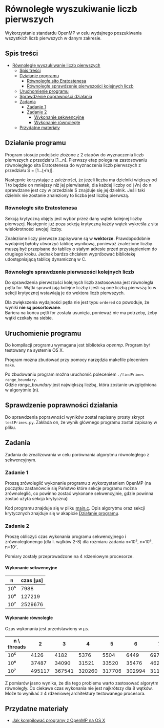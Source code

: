 # Równoległe wyszukiwanie liczb pierwszych

Wykorzystanie standardu OpenMP w celu wydajnego poszukiwania wszystkich liczb pierwszych w danym zakresie.

## Spis treści

- [Równoległe wyszukiwanie liczb pierwszych](#równoległe-wyszukiwanie-liczb-pierwszych)
  - [Spis treści](#spis-treści)
  - [Działanie programu](#działanie-programu)
    - [Równoległe sito Eratostenesa](#równoległe-sito-eratostenesa)
    - [Równoległe sprawdzenie pierwszości kolejnych liczb](#równoległe-sprawdzenie-pierwszości-kolejnych-liczb)
  - [Uruchomienie programu](#uruchomienie-programu)
  - [Sprawdzenie poprawności działania](#sprawdzenie-poprawności-działania)
  - [Zadania](#zadania)
    - [Zadanie 1](#zadanie-1)
    - [Zadanie 2](#zadanie-2)
      - [Wykonanie sekwencyjne](#wykonanie-sekwencyjne)
      - [Wykonanie równoległe](#wykonanie-równoległe)
  - [Przydatne materiały](#przydatne-materiały)

## Działanie programu

Program stosuje podejście złożone z 2 etapów do wyznaczenia liczb pierwszych z przedziału [1…n].
Pierwszy etap polega na zastosowaniu równoległego sita Eratostenesa do wyznaczenia liczb pierwszych z przedziału S = [1…⌊√n⌋].

Następnie korzystając z zależności, że jeżeli liczba ma dzielniki większy od 1 to będzie on mniejszy niż jej pierwiastek, dla każdej liczby od ⌊√n⌋ do n sprawdzane jest czy w przedziale S znajduje się jej dzielnik.
Jeśli taki dzielnik nie zostanie znaleziony to liczba jest liczbą pierwszą.

### Równoległe sito Eratostenesa

Sekcją krytyczną objęty jest wybór przez dany wątek kolejnej liczby pierwszej. Następnie już poza sekcją krytyczną każdy wątek wykreśla z sita wielokrotności swojej liczby.

Znalezione liczy pierwsze zapisywane są w **wektorze**.
Prawdopodobnie wydajniej byłoby utworzyć tablicę wynikową, ponieważ znalezione liczby muszą być przepisane do tablicy o stałym adresie przed przystąpieniem do drugiego kroku. Jednak bardzo chciałem wypróbować bibliotekę udostępniającą tablicę dynamiczną w C.

### Równoległe sprawdzenie pierwszości kolejnych liczb

Do sprawdzenia pierwszości kolejnych liczb zastosowana jest równoległa pętla for. Wątki sprawdzają kolejne liczby i jeśli są one liczbą pierwszą to w sekcji krytycznej wstawiają je do wektora liczb pierwszych.

Dla zwiększenia wydajności pętla nie jest typu `ordered` co powoduje, że wyniki **nie są posortowane**.  
Bariera na końcu pętli for została usunięta, ponieważ nie ma potrzeby, żeby wątki czekały na siebie.

## Uruchomienie programu

Do kompilacji programu wymagana jest biblioteka _openmp_. Program był testowany na systemie OS X.

Program można zbudować przy pomocy narzędzia makefile pleceniem `make`.

Po zbudowaniu program można uruchomić poleceniem `./findPrimes range_boundary`.  
Gdzie _range\_boundary_ jest największą liczbą, która zostanie uwzględniona w algorytmie (n).

## Sprawdzenie poprawności działania

Do sprawdzenia poprawności wyników został napisany prosty skrypt `testPrimes.py`. Zakłada on, że wynik głównego programu został zapisany w pliku.

## Zadania

Zadania do zrealizowania w celu porównania algorytmu równoległego z sekwencyjnym.

### Zadanie 1

Proszę zrówoleglić wykonanie programu z wykorzystaniem OpenMP (na początku zastanówcie się Państwo które sekcje programu można zrównoleglić, co powinno zostać wykonane sekwencyjnie, gdzie powinna zostać użyta sekcja krytyczna)

Kod programu znajduje się w pliku [main.c](./main.c).
Opis algorytmu oraz sekcji krytycznych znajduje się w akapicie [Działanie programu](#Działanie-programu).

### Zadanie 2

Proszę obliczyć czas wykonania programu sekwencyjnego i zrównoleglonengo (dla l. wątków 2-8) dla rozmiaru zadania n=10⁵, n=10⁶, n=10⁷.

Pomiary zostały przeprowadzone na 4 rdzeniowym procesorze.

#### Wykonanie sekwencyjne

| n   | czas \[µs\] |
| --- | ----------- |
| 10⁵ | 7988        |
| 10⁶ | 127219      |
| 10⁷ | 2529676     |

#### Wykonanie równoległe

Czas wykonania jest przedstawiony w µs.

| n \\ threads | 2      | 3      | 4      | 5      | 6      | 7      | 8      |
| ------------ | ------ | ------ | ------ | ------ | ------ | ------ | ------ |
| 10⁵          | 4126   | 4182   | 5376   | 5504   | 6449   | 6975   | 6213   |
| 10⁶          | 37487  | 34090  | 31521  | 33520  | 35476  | 46280  | 49261  |
| 10⁷          | 495117 | 367541 | 320260 | 317706 | 302994 | 311747 | 331973 |

Z pomiarów jasno wynika, że dla tego problemu warto zastosować algorytm równoległy.
Co ciekawe czas wykonania nie jest najkrótszy dla 8 wątków. Może to wynikać z 4 rdzeniowej architektury testowanego procesora.

## Przydatne materiały

- [Jak kompilować programy z OpenMP na OS X](https://iscinumpy.gitlab.io/post/omp-on-high-sierra/)
